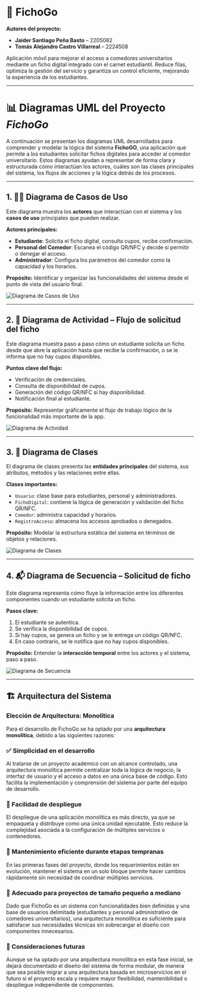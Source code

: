 # 📱 FichoGo

**Autores del proyecto:**  
- **Jaider Santiago Peña Basto** – 2205082  
- **Tomás Alejandro Castro Villarreal** – 2224508

Aplicación móvil para mejorar el acceso a comedores universitarios mediante un ficho digital integrado con el carnet estudiantil. Reduce filas, optimiza la gestión del servicio y garantiza un control eficiente, mejorando la experiencia de los estudiantes.

---

# 📊 Diagramas UML del Proyecto *FichoGo*

A continuación se presentan los diagramas UML desarrollados para comprender y modelar la lógica del sistema **FichoGO**, una aplicación que permite a los estudiantes solicitar fichos digitales para acceder al comedor universitario. Estos diagramas ayudan a representar de forma clara y estructurada cómo interactúan los actores, cuáles son las clases principales del sistema, los flujos de acciones y la lógica detrás de los procesos.

---

## 1. 🧍‍♂️ Diagrama de Casos de Uso

Este diagrama muestra los **actores** que interactúan con el sistema y los **casos de uso** principales que pueden realizar.

**Actores principales:**
- **Estudiante**: Solicita el ficho digital, consulta cupos, recibe confirmación.
- **Personal del Comedor**: Escanea el código QR/NFC y decide si permitir o denegar el acceso.
- **Administrador**: Configura los parámetros del comedor como la capacidad y los horarios.

**Propósito:** Identificar y organizar las funcionalidades del sistema desde el punto de vista del usuario final.

![Diagrama de Casos de Uso](https://github.com/Mirr1s/FichoGo/blob/main/Diagramas%20UML/Diagrama%20de%20Casos%20de%20Uso.png)

---

## 2. 🔄 Diagrama de Actividad – Flujo de solicitud del ficho

Este diagrama muestra paso a paso cómo un estudiante solicita un ficho desde que abre la aplicación hasta que recibe la confirmación, o se le informa que no hay cupos disponibles.

**Puntos clave del flujo:**
- Verificación de credenciales.
- Consulta de disponibilidad de cupos.
- Generación del código QR/NFC si hay disponibilidad.
- Notificación final al estudiante.

**Propósito:** Representar gráficamente el flujo de trabajo lógico de la funcionalidad más importante de la app.

![Diagrama de Actividad](https://github.com/Mirr1s/FichoGo/blob/main/Diagramas%20UML/Diagrama%20de%20Actividad.png)

---

## 3. 🧩 Diagrama de Clases

El diagrama de clases presenta las **entidades principales** del sistema, sus atributos, métodos y las relaciones entre ellas.

**Clases importantes:**
- `Usuario`: clase base para estudiantes, personal y administradores.
- `FichoDigital`: contiene la lógica de generación y validación del ficho QR/NFC.
- `Comedor`: administra capacidad y horarios.
- `RegistroAcceso`: almacena los accesos aprobados o denegados.

**Propósito:** Modelar la estructura estática del sistema en términos de objetos y relaciones.

![Diagrama de Clases](https://github.com/Mirr1s/FichoGo/blob/main/Diagramas%20UML/Diagrama%20de%20Clases.png)

---

## 4. 📬 Diagrama de Secuencia – Solicitud de ficho

Este diagrama representa cómo fluye la información entre los diferentes componentes cuando un estudiante solicita un ficho.

**Pasos clave:**
1. El estudiante se autentica.
2. Se verifica la disponibilidad de cupos.
3. Si hay cupos, se genera un ficho y se le entrega un código QR/NFC.
4. En caso contrario, se le notifica que no hay cupos disponibles.

**Propósito:** Entender la **interacción temporal** entre los actores y el sistema, paso a paso.

![Diagrama de Secuencia](https://github.com/Mirr1s/FichoGo/blob/main/Diagramas%20UML/Diagrama%20de%20Secuencia-Solicitar%20ficho%20digital.png)

---

## 🏗️ Arquitectura del Sistema

### Elección de Arquitectura: Monolítica

Para el desarrollo de FichoGo se ha optado por una **arquitectura monolítica**, debido a las siguientes razones:

### ✅ Simplicidad en el desarrollo
Al tratarse de un proyecto académico con un alcance controlado, una arquitectura monolítica permite centralizar toda la lógica de negocio, la interfaz de usuario y el acceso a datos en una única base de código. Esto facilita la implementación y comprensión del sistema por parte del equipo de desarrollo.

### 🚀 Facilidad de despliegue
El despliegue de una aplicación monolítica es más directo, ya que se empaqueta y distribuye como una única unidad ejecutable. Esto reduce la complejidad asociada a la configuración de múltiples servicios o contenedores.

### 🔧 Mantenimiento eficiente durante etapas tempranas
En las primeras fases del proyecto, donde los requerimientos están en evolución, mantener el sistema en un solo bloque permite hacer cambios rápidamente sin necesidad de coordinar múltiples servicios.

### 📏 Adecuado para proyectos de tamaño pequeño a mediano
Dado que FichoGo es un sistema con funcionalidades bien definidas y una base de usuarios delimitada (estudiantes y personal administrativo de comedores universitarios), una arquitectura monolítica es suficiente para satisfacer sus necesidades técnicas sin sobrecargar el diseño con componentes innecesarios.

### 🔮 Consideraciones futuras
Aunque se ha optado por una arquitectura monolítica en esta fase inicial, se dejará documentado el diseño del sistema de forma modular, de manera que sea posible migrar a una arquitectura basada en microservicios en el futuro si el proyecto escala y requiere mayor flexibilidad, mantenibilidad o despliegue independiente de componentes.
